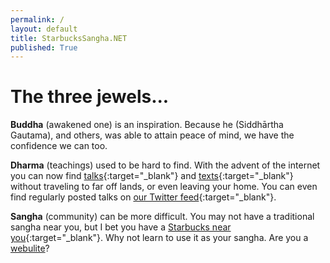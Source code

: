 ```yaml
---
permalink: /
layout: default
title: StarbucksSangha.NET
published: True
---
```

# The three jewels...

<b>Buddha</b> (awakened one) is an inspiration. Because he (Siddhārtha Gautama), and others, was able to attain peace of mind, we have the confidence we can too.

<b>Dharma</b> (teachings) used to be hard to find. With the advent of the internet you can now find [talks](https://www.dhammatalks.org/mp3_collections_index.html){:target="_blank"} and [texts](https://www.dhammatalks.org/suttas/index.html){:target="_blank"} without traveling to far off lands, or even leaving your home. You can even find regularly posted talks on [our Twitter feed](https://twitter.com/StarbucksSangha){:target="_blank"}.

<b>Sangha</b> (community) can be more difficult. You may not have a traditional sangha near you, but I bet you have a [Starbucks near you](https://www.starbucks.com/store-locator){:target="_blank"}. Why not learn to use it as your sangha. Are you a <a href="https://webulite.com" target="_blank">webulite</a>?
